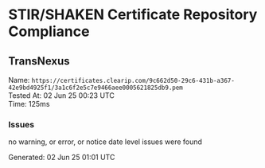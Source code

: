 # STIR/SHAKEN Certificate Repository Compliance

## TransNexus

Name: `https://certificates.clearip.com/9c662d50-29c6-431b-a367-42e9bd4925f1/3a1c6f2e5c7e9466aee0005621825db9.pem`\
Tested At: 02 Jun 25 00:23 UTC\
Time: 125ms

### Issues

no warning, or error, or notice date level issues were found

Generated: 02 Jun 25 01:01 UTC